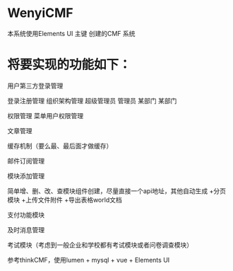 # WenyiCMF
本系统使用Elements UI 主键 创建的CMF 系统

# 将要实现的功能如下：

用户第三方登录管理

登录注册管理
组织架构管理
超级管理员
管理员
某部门
某部门

权限管理
菜单用户权限管理

文章管理

缓存机制（要么最、最后面才做缓存）

邮件订阅管理

模块添加管理

简单增、删、改、查模块组件创建，尽量直接一个api地址，其他自动生成
+分页模块 +上传文件附件 +导出表格world文档

支付功能模块

及时消息管理

考试模块（考虑到一般企业和学校都有考试模块或者问卷调查模块）



参考thinkCMF，使用lumen + mysql + vue + Elements UI
